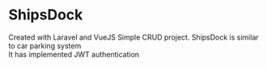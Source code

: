 # ShipsDock
Created with Laravel and VueJS
Simple CRUD project. ShipsDock is similar to car parking system
<br>It has implemented JWT authentication

